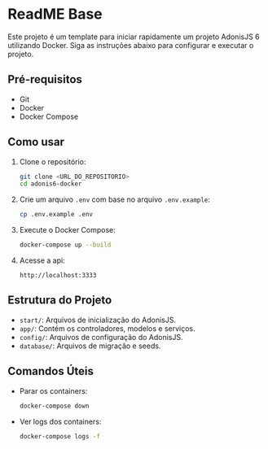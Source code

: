 # ReadME Base

Este projeto é um template para iniciar rapidamente um projeto AdonisJS 6 utilizando Docker. Siga as instruções abaixo para configurar e executar o projeto.

## Pré-requisitos

- Git
- Docker
- Docker Compose

## Como usar

1. Clone o repositório:

    ```sh
    git clone <URL_DO_REPOSITORIO>
    cd adonis6-docker
    ```

2. Crie um arquivo `.env` com base no arquivo `.env.example`:

    ```sh
    cp .env.example .env
    ```

3. Execute o Docker Compose:

    ```sh
    docker-compose up --build
    ```

4. Acesse a api:

    ```
    http://localhost:3333
    ```

## Estrutura do Projeto

- `start/`: Arquivos de inicialização do AdonisJS.
- `app/`: Contém os controladores, modelos e serviços.
- `config/`: Arquivos de configuração do AdonisJS.
- `database/`: Arquivos de migração e seeds.

## Comandos Úteis

- Parar os containers:

    ```sh
    docker-compose down
    ```

- Ver logs dos containers:

    ```sh
    docker-compose logs -f
    ```
